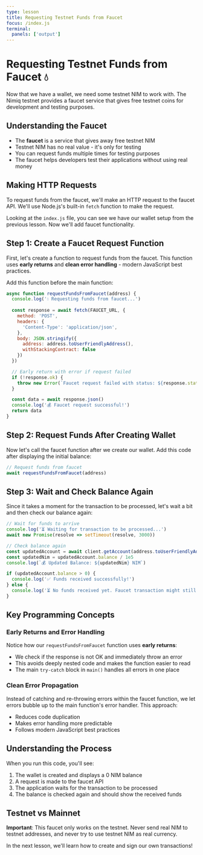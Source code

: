 ```yaml
---
type: lesson
title: Requesting Testnet Funds from Faucet
focus: /index.js
terminal:
  panels: ['output']
---
```


# Requesting Testnet Funds from Faucet 💧

Now that we have a wallet, we need some testnet NIM to work with. The Nimiq testnet provides a faucet service that gives free testnet coins for development and testing purposes.

## Understanding the Faucet

- The **faucet** is a service that gives away free testnet NIM
- Testnet NIM has no real value - it's only for testing
- You can request funds multiple times for testing purposes
- The faucet helps developers test their applications without using real money

## Making HTTP Requests

To request funds from the faucet, we'll make an HTTP request to the faucet API. We'll use Node.js's built-in `fetch` function to make the request.

Looking at the `index.js` file, you can see we have our wallet setup from the previous lesson. Now we'll add faucet functionality.

## Step 1: Create a Faucet Request Function

First, let's create a function to request funds from the faucet. This function uses **early returns** and **clean error handling** - modern JavaScript best practices.

Add this function before the main function:

```js
async function requestFundsFromFaucet(address) {
  console.log('💧 Requesting funds from faucet...')
  
  const response = await fetch(FAUCET_URL, {
    method: 'POST',
    headers: {
      'Content-Type': 'application/json',
    },
    body: JSON.stringify({ 
      address: address.toUserFriendlyAddress(),
      withStackingContract: false
    })
  })

  // Early return with error if request failed
  if (!response.ok) {
    throw new Error(`Faucet request failed with status: ${response.status}`)
  }

  const data = await response.json()
  console.log('💰 Faucet request successful!')
  return data
}
```

## Step 2: Request Funds After Creating Wallet

Now let's call the faucet function after we create our wallet. Add this code after displaying the initial balance:

```js
// Request funds from faucet
await requestFundsFromFaucet(address)
```

## Step 3: Wait and Check Balance Again

Since it takes a moment for the transaction to be processed, let's wait a bit and then check our balance again:

```js
// Wait for funds to arrive
console.log('⏳ Waiting for transaction to be processed...')
await new Promise(resolve => setTimeout(resolve, 3000))

// Check balance again
const updatedAccount = await client.getAccount(address.toUserFriendlyAddress())
const updatedNim = updatedAccount.balance / 1e5
console.log(`💰 Updated Balance: ${updatedNim} NIM`)

if (updatedAccount.balance > 0) {
  console.log('✅ Funds received successfully!')
} else {
  console.log('⏳ No funds received yet. Faucet transaction might still be processing.')
}
```

## Key Programming Concepts

### Early Returns and Error Handling

Notice how our `requestFundsFromFaucet` function uses **early returns**:
- We check if the response is not OK and immediately throw an error
- This avoids deeply nested code and makes the function easier to read
- The main `try-catch` block in `main()` handles all errors in one place

### Clean Error Propagation

Instead of catching and re-throwing errors within the faucet function, we let errors bubble up to the main function's error handler. This approach:
- Reduces code duplication
- Makes error handling more predictable
- Follows modern JavaScript best practices

## Understanding the Process

When you run this code, you'll see:
1. The wallet is created and displays a 0 NIM balance
2. A request is made to the faucet API
3. The application waits for the transaction to be processed
4. The balance is checked again and should show the received funds

## Testnet vs Mainnet

**Important**: This faucet only works on the testnet. Never send real NIM to testnet addresses, and never try to use testnet NIM as real currency.

In the next lesson, we'll learn how to create and sign our own transactions!

